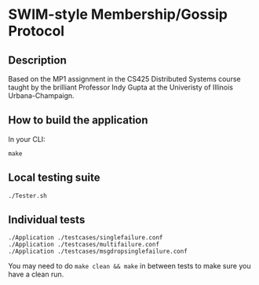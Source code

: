 
# SWIM-style Membership/Gossip Protocol
## Description

Based on the MP1 assignment in the CS425 Distributed Systems course taught by the brilliant Professor Indy Gupta at the Univeristy of Illinois Urbana-Champaign.

## How to build the application

In your CLI:
```
make
```

## Local testing suite

```
./Tester.sh
```

## Individual tests

```
./Application ./testcases/singlefailure.conf
./Application ./testcases/multifailure.conf
./Application ./testcases/msgdropsinglefailure.conf
```

You may need to do `make clean && make` in between tests to make sure you have a clean run.
